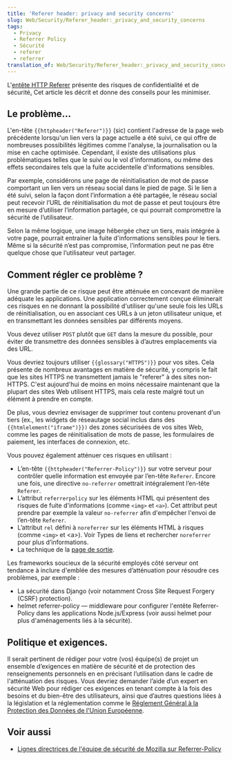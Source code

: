 ```yaml
---
title: 'Referer header: privacy and security concerns'
slug: Web/Security/Referer_header:_privacy_and_security_concerns
tags:
  - Privacy
  - Referrer Policy
  - Sécurité
  - referer
  - referrer
translation_of: Web/Security/Referer_header:_privacy_and_security_concerns
---
```

L'[entête HTTP Referer](/fr/docs/Web/HTTP/Headers/Referer) présente des risques de confidentialité et de sécurité[.](/fr/docs/Web/HTTP/Headers/Referer) Cet article les décrit et donne des conseils pour les minimiser.

## Le problème...

L'en-tête `{{httpheader("Referer")}}` (sic) contient l'adresse de la page web précédente lorsqu'un lien vers la page actuelle a été suivi, ce qui offre de nombreuses possibilités légitimes comme l'analyse, la journalisation ou la mise en cache optimisée. Cependant, il existe des utilisations plus problématiques telles que le suivi ou le vol d'informations, ou même des effets secondaires tels que la fuite accidentelle d'informations sensibles.

Par exemple, considérons une page de réinitialisation de mot de passe comportant un lien vers un réseau social dans le pied de page. Si le lien a été suivi, selon la façon dont l’information a été partagée, le réseau social peut recevoir l’URL de réinitialisation du mot de passe et peut toujours être en mesure d’utiliser l’information partagée, ce qui pourrait compromettre la sécurité de l’utilisateur.

Selon la même logique, une image hébergée chez un tiers, mais intégrée à votre page, pourrait entrainer la fuite d'informations sensibles pour le tiers. Même si la sécurité n’est pas compromise, l’information peut ne pas être quelque chose que l’utilisateur veut partager.

## Comment régler ce problème ?

Une grande partie de ce risque peut être atténuée en concevant de manière adéquate les applications. Une application correctement conçue éliminerait ces risques en ne donnant la possibilité d'utiliser qu'une seule fois les URLs de réinitialisation, ou en associant ces URLs à un jeton utilisateur unique, et en transmettant les données sensibles par différents moyens.

Vous devez utiliser `POST` plutôt que `GET` dans la mesure du possible, pour éviter de transmettre des données sensibles à d’autres emplacements via des URL.

Vous devriez toujours utiliser `{{glossary("HTTPS")}}` pour vos sites. Cela présente de nombreux avantages en matière de sécurité, y compris le fait que les sites HTTPS ne transmettent jamais le "referer" à des sites non-HTTPS. C'est aujourd'hui de moins en moins nécessaire maintenant que la plupart des sites Web utilisent HTTPS, mais cela reste malgré tout un élément à prendre en compte.

De plus, vous devriez envisager de supprimer tout contenu provenant d'un tiers (ex., les widgets de réseautage social inclus dans des `{{htmlelement("iframe")}})` des zones sécurisées de vos sites Web, comme les pages de réinitialisation de mots de passe, les formulaires de paiement, les interfaces de connexion, etc.

Vous pouvez également atténuer ces risques en utilisant :

- L’en-tête `{{httpheader("Referrer-Policy")}}` sur votre serveur pour contrôler quelle information est envoyée par l’en-tête `Referer`. Encore une fois, une directive `no-referrer` omettrait intégralement l’en-tête `Referer`.
- L’attribut `referrerpolicy` sur les éléments HTML qui présentent des risques de fuite d'informations (comme `<img>` et `<a>`). Cet attribut peut prendre par exemple la valeur  `no-referrer` afin d'empêcher l'envoi de l’en-tête `Referer`.
- L’attribut `rel` défini à `noreferrer` sur les éléments HTML à risques (comme `<img>` et \<a>). Voir Types de liens et rechercher `noreferrer` pour plus d’informations.
- La technique de la [page de sortie](https://geekthis.net/post/hide-http-referer-headers/#exit-page-redirect).

Les frameworks soucieux de la sécurité employés côté serveur ont tendance à inclure d'emblée des mesures d’atténuation pour résoudre ces problèmes, par exemple&nbsp;:

- La sécurité dans Django (voir notamment Cross Site Request Forgery (CSRF) protection).
- helmet referrer-policy — middleware pour configurer l'entête Referrer-Policy dans les applications Node.js/Express (voir aussi helmet pour plus d'aménagements liés à la sécurité).

## Politique et exigences.

Il serait pertinent de rédiger pour votre (vos) équipe(s) de projet un ensemble d’exigences en matière de sécurité et de protection des renseignements personnels en en précisant l’utilisation dans le cadre de l'atténuation des risques. Vous devriez demander l’aide d’un expert en sécurité Web pour rédiger ces exigences en tenant compte à la fois des besoins et du bien-être des utilisateurs, ainsi que d’autres questions liées à la législation et la réglementation comme le [Réglement Général à la Protection des Données de l'Union Européenne](https://ec.europa.eu/info/law/law-topic/data-protection/eu-data-protection-rules_fr).

## Voir aussi

- [Lignes directrices de l'équipe de sécurité de Mozilla sur Referrer-Policy](https://infosec.mozilla.org/guidelines/web_security.html#referrer-policy)
